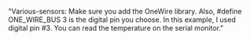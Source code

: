 "Various-sensors: Make sure you add the OneWire library. Also, #define ONE_WIRE_BUS 3 is the digital pin you choose. 
In this example, I used digital pin #3. 
You can read the temperature on the serial monitor."

